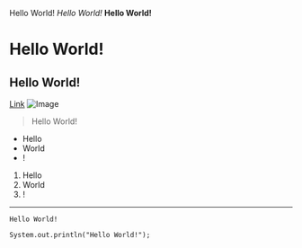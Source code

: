 Hello World!
*Hello World!*
**Hello World!**
# Hello World!
## Hello World!
[Link](google.com)
![Image](https://hips.hearstapps.com/hmg-prod.s3.amazonaws.com/images/dog-puppy-on-garden-royalty-free-image-1586966191.jpg?crop=1.00xw:0.669xh;0,0.190xh&resize=1200:*)
> Hello World!

* Hello
* World
* !

1. Hello
2. World
3. !

---
`Hello World!`

```
System.out.println("Hello World!");
```
